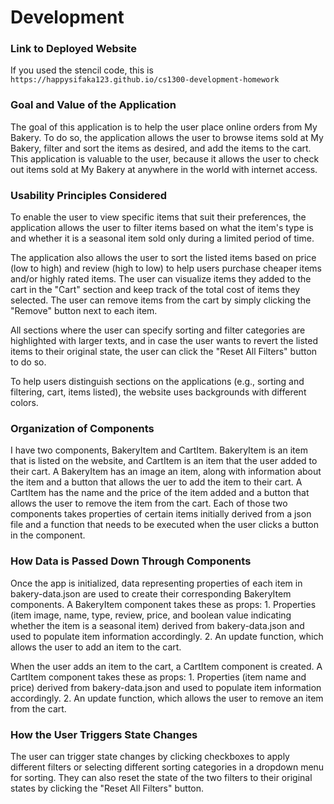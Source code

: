 # Development

### Link to Deployed Website
If you used the stencil code, this is `https://happysifaka123.github.io/cs1300-development-homework`


### Goal and Value of the Application
The goal of this application is to help the user place online orders from My Bakery. To do so, the application allows the user to browse items sold at My Bakery, filter and sort the items as desired, and add the items to the cart. This application is valuable to the user, because it allows the user to check out items sold at My Bakery at anywhere in the world with internet access.


### Usability Principles Considered
To enable the user to view specific items that suit their preferences, the application allows the user to filter items based on what the item's type is and whether it is a seasonal item sold only during a limited period of time.

The application also allows the user to sort the listed items based on price (low to high) and review (high to low) to help users purchase cheaper items and/or highly rated items. The user can visualize items they added to the cart in the "Cart" section and keep track of the total cost of items they selected. The user can remove items from the cart by simply clicking the "Remove" button next to each item.

All sections where the user can specify sorting and filter categories are highlighted with larger texts, and in case the user wants to revert the listed items to their original state, the user can click the "Reset All Filters" button to do so.

To help users distinguish sections on the applications (e.g., sorting and filtering, cart, items listed), the website uses backgrounds with different colors.


### Organization of Components
I have two components, BakeryItem and CartItem. BakeryItem is an item that is listed on the website, and CartItem is an item that the user added to their cart. A BakeryItem has an image an item, along with information about the item and a button that allows the uer to add the item to their cart. A CartItem has the name and the price of the item added and a button that allows the user to remove the item from the cart. Each of those two components takes properties of certain items initially derived from a json file and a function that needs to be executed when the user clicks a button in the component.


### How Data is Passed Down Through Components
Once the app is initialized, data representing properties of each item in bakery-data.json are used to create their corresponding BakeryItem components. A BakeryItem component takes these as props: 
    1. Properties (item image, name, type, review, price, and boolean value indicating whether the item is a seasonal item) derived from bakery-data.json and used to populate item information accordingly.
    2. An update function, which allows the user to add an item to the cart.

When the user adds an item to the cart, a CartItem component is created. A CartItem component takes these as props:
    1. Properties (item name and price) derived from bakery-data.json and used to populate item information accordingly.
    2. An update function, which allows the user to remove an item from the cart.


### How the User Triggers State Changes
The user can trigger state changes by clicking checkboxes to apply different filters or selecting different sorting categories in a dropdown menu for sorting. They can also reset the state of the two filters to their original states by clicking the "Reset All Filters" button.
